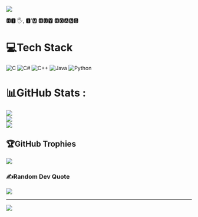 ![](https://cdn.videoplasty.com/animation/chill-coding-programming-lo-fi-animation-stock-animation-21874-1280x720.jpg)

🅷🅸 🖐, 🅸'🅼 🅷🆄🆈 🅷🅾🅰🅽🅶
# 💻Tech Stack
![C](https://img.shields.io/badge/c-%2300599C.svg?style=flat&logo=c&logoColor=white) ![C#](https://img.shields.io/badge/c%23-%23239120.svg?style=flat&logo=c-sharp&logoColor=white) ![C++](https://img.shields.io/badge/c++-%2300599C.svg?style=flat&logo=c%2B%2B&logoColor=white) ![Java](https://img.shields.io/badge/java-%23ED8B00.svg?style=flat&logo=java&logoColor=white) ![Python](https://img.shields.io/badge/python-3670A0?style=flat&logo=python&logoColor=ffdd54)
# 📊GitHub Stats :

![](https://github-readme-stats.vercel.app/api?username=hhoang120403&theme=tokyonight&hide_border=false&include_all_commits=false&count_private=false)<br/>
![](https://github-readme-streak-stats.herokuapp.com/?user=hhoang120403&theme=tokyonight&hide_border=false)<br/>
![](https://github-readme-stats.vercel.app/api/top-langs/?username=hhoang120403&theme=tokyonight&hide_border=false&include_all_commits=false&count_private=false&layout=compact)

## 🏆GitHub Trophies
![](https://github-trophies.vercel.app/?username=hhoang120403&theme=radical&no-frame=false&no-bg=false&margin-w=4)

### ✍️Random Dev Quote
![](https://quotes-github-readme.vercel.app/api?type=horizontal&theme=radical)

---
[![](https://visitcount.itsvg.in/api?id=hhoang120403&icon=0&color=0)](https://visitcount.itsvg.in)
